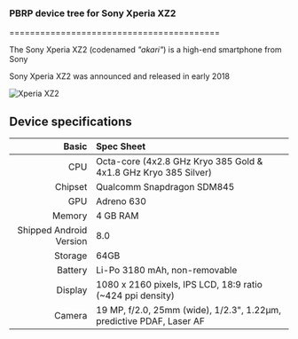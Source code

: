 ### PBRP device tree for Sony Xperia XZ2

=========================================

The Sony Xperia XZ2 (codenamed _"akari"_) is a high-end smartphone from Sony

Sony Xperia XZ2 was announced and released in early 2018

![Xperia XZ2](https://fdn2.gsmarena.com/vv/pics/sony/sony-xperia-xz2-001.jpg)

## Device specifications

Basic   | Spec Sheet
-------:|:-------------------------
CPU     | Octa-core (4x2.8 GHz Kryo 385 Gold & 4x1.8 GHz Kryo 385 Silver)
Chipset | Qualcomm Snapdragon SDM845
GPU     | Adreno 630
Memory  | 4 GB RAM
Shipped Android Version | 8.0
Storage | 64GB
Battery | Li-Po 3180 mAh, non-removable
Display | 1080 x 2160 pixels, IPS LCD, 18:9 ratio (~424 ppi density)
Camera  | 19 MP, f/2.0, 25mm (wide), 1/2.3", 1.22µm, predictive PDAF, Laser AF
